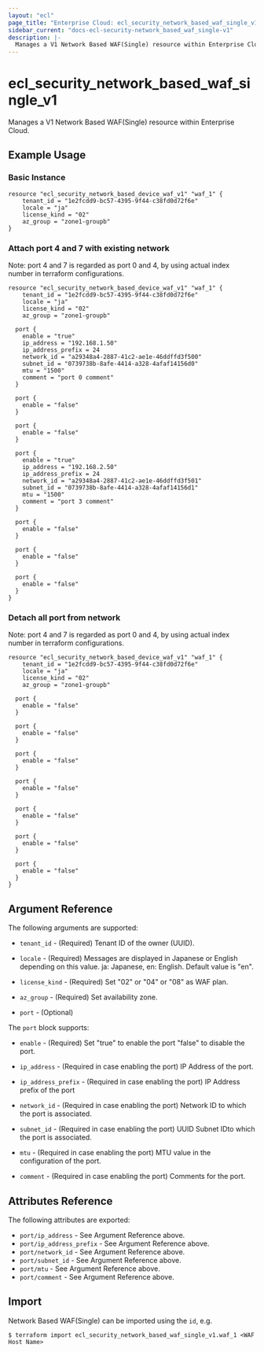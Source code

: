 ```yaml
---
layout: "ecl"
page_title: "Enterprise Cloud: ecl_security_network_based_waf_single_v1"
sidebar_current: "docs-ecl-security-network_based_waf_single-v1"
description: |-
  Manages a V1 Network Based WAF(Single) resource within Enterprise Cloud.
---
```


# ecl\_security\_network\_based\_waf\_single\_v1

Manages a V1 Network Based WAF(Single) resource within Enterprise Cloud.

## Example Usage

### Basic Instance

```hcl
resource "ecl_security_network_based_device_waf_v1" "waf_1" {
	tenant_id = "1e2fcdd9-bc57-4395-9f44-c38fd0d72f6e"
	locale = "ja"
	license_kind = "02"
	az_group = "zone1-groupb"
}
```

### Attach port 4 and 7 with existing network

Note: port 4 and 7 is regarded as port 0 and 4,
  by using actual index number in terraform configurations.

```hcl
resource "ecl_security_network_based_device_waf_v1" "waf_1" {
	tenant_id = "1e2fcdd9-bc57-4395-9f44-c38fd0d72f6e"
	locale = "ja"
	license_kind = "02"
	az_group = "zone1-groupb"

  port {
    enable = "true"
    ip_address = "192.168.1.50"
    ip_address_prefix = 24
    network_id = "a29348a4-2887-41c2-ae1e-46ddffd3f500"
    subnet_id = "0739738b-8afe-4414-a328-4afaf14156d0"
    mtu = "1500"
    comment = "port 0 comment"
  }

  port {
    enable = "false"
  }

  port {
    enable = "false"
  }
  
  port {
    enable = "true"
    ip_address = "192.168.2.50"
    ip_address_prefix = 24
    network_id = "a29348a4-2887-41c2-ae1e-46ddffd3f501"
    subnet_id = "0739738b-8afe-4414-a328-4afaf14156d1"
    mtu = "1500"
    comment = "port 3 comment"
  }

  port {
    enable = "false"
  }

  port {
    enable = "false"
  }

  port {
    enable = "false"
  }
}
```
### Detach all port from network

Note: port 4 and 7 is regarded as port 0 and 4,
  by using actual index number in terraform configurations.

```hcl
resource "ecl_security_network_based_device_waf_v1" "waf_1" {
	tenant_id = "1e2fcdd9-bc57-4395-9f44-c38fd0d72f6e"
	locale = "ja"
	license_kind = "02"
	az_group = "zone1-groupb"

  port {
    enable = "false"
  }

  port {
    enable = "false"
  }

  port {
    enable = "false"
  }
  
  port {
    enable = "false"
  }

  port {
    enable = "false"
  }

  port {
    enable = "false"
  }

  port {
    enable = "false"
  }
}
```

## Argument Reference

The following arguments are supported:

* `tenant_id` - (Required) Tenant ID of the owner (UUID).

* `locale` - (Required) Messages are displayed in Japanese or English depending on this value.
  ja: Japanese, en: English. Default value is "en".

* `license_kind` - (Required) Set "02" or "04" or "08" as WAF plan.

* `az_group` - (Required) Set availability zone.

* `port` - (Optional)

The `port` block supports:

* `enable` - (Required) 
  	Set "true" to enable the port "false" to disable the port.

* `ip_address` - (Required in case enabling the port) IP Address of the port.

* `ip_address_prefix` - (Required in case enabling the port) IP Address prefix of the port

* `network_id` - (Required in case enabling the port) Network ID to which the port is associated.

* `subnet_id` - (Required in case enabling the port) UUID	Subnet IDto which the port is associated.

* `mtu` - (Required in case enabling the port) MTU value in the configuration of the port.

* `comment` - (Required in case enabling the port) Comments for the port.


## Attributes Reference

The following attributes are exported:

* `port/ip_address` - See Argument Reference above.
* `port/ip_address_prefix` - See Argument Reference above.
* `port/network_id` - See Argument Reference above.
* `port/subnet_id` - See Argument Reference above.
* `port/mtu` - See Argument Reference above.
* `port/comment` - See Argument Reference above.

## Import

Network Based WAF(Single) can be imported using the `id`, e.g.

```
$ terraform import ecl_security_network_based_waf_single_v1.waf_1 <WAF Host Name>
```
